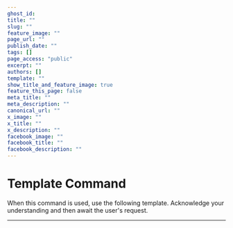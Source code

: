 ```yaml
---
ghost_id: 
title: ""
slug: ""
feature_image: ""
page_url: ""
publish_date: ""
tags: []
page_access: "public"
excerpt: ""
authors: []
template: ""
show_title_and_feature_image: true
feature_this_page: false
meta_title: ""
meta_description: ""
canonical_url: ""
x_image: ""
x_title: ""
x_description: ""
facebook_image: ""
facebook_title: ""
facebook_description: ""
---
```

# Template Command

When this command is used, use the following template. Acknowledge your understanding and then await the user's request.

---

````````````
````````````
